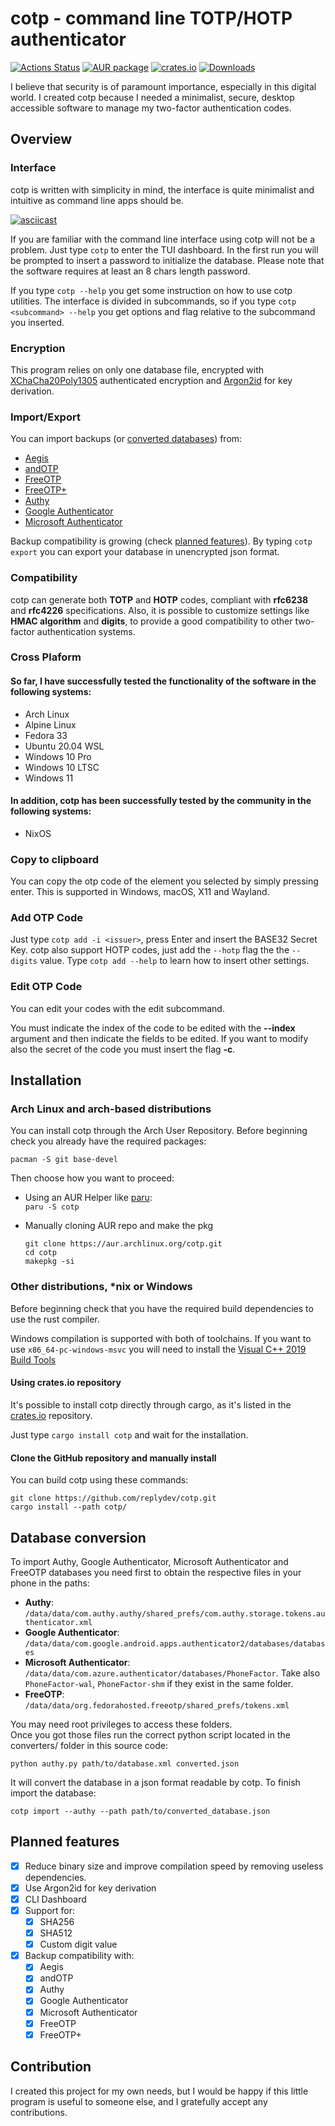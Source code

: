 # cotp - command line TOTP/HOTP authenticator
[![Actions Status](https://github.com/replydev/cotp/workflows/Build/badge.svg)](https://github.com/replydev/cotp/actions) [![AUR package](https://img.shields.io/aur/version/cotp)](https://aur.archlinux.org/packages/cotp/) [![crates.io](https://img.shields.io/crates/v/cotp)](https://crates.io/crates/cotp) [![Downloads](https://img.shields.io/crates/d/cotp)](https://crates.io/crates/cotp)

I believe that security is of paramount importance, especially in this digital world. I created cotp because I needed a minimalist, secure, desktop accessible software to manage my two-factor authentication codes.

## Overview
### Interface
cotp is written with simplicity in mind, the interface is quite minimalist and intuitive as command line apps should be.

[![asciicast](https://asciinema.org/a/459912.svg)](https://asciinema.org/a/459912)

If you are familiar with the command line interface using cotp will not be a problem. Just type `cotp` to enter the TUI dashboard.
In the first run you will be prompted to insert a password to initialize the database.
Please note that the software requires at least an 8 chars length password.

If you type `cotp --help` you get some instruction on how to use cotp utilities.
The interface is divided in subcommands, so if you type `cotp <subcommand> --help` you get options and flag relative to the subcommand you inserted.

### Encryption
This program relies on only one database file, encrypted with [XChaCha20Poly1305](https://doc.libsodium.org/advanced/stream_ciphers/xchacha20) authenticated encryption and [Argon2id](https://en.wikipedia.org/wiki/Argon2) for key derivation.
### Import/Export
You can import backups (or [converted databases](#database-conversion)) from:
 - [Aegis](https://github.com/beemdevelopment/Aegis)
 - [andOTP](https://github.com/andOTP/andOTP)
 - [FreeOTP](https://github.com/freeotp/freeotp-android)
 - [FreeOTP+](https://github.com/helloworld1/FreeOTPPlus)
 - [Authy](https://authy.com/)
 - [Google Authenticator](https://play.google.com/store/apps/details?id=com.google.android.apps.authenticator2)
 - [Microsoft Authenticator](https://play.google.com/store/apps/details?id=com.azure.authenticator)

Backup compatibility is growing (check [planned features](#planned-features)).
By typing `cotp export` you can export your database in unencrypted json format.
### Compatibility
cotp can generate both **TOTP** and **HOTP** codes, compliant with **rfc6238** and **rfc4226** specifications. Also, it is possible to customize settings like **HMAC algorithm** and **digits**, to provide a good compatibility to other two-factor authentication systems.
### Cross Plaform
#### So far, I have successfully tested the functionality of the software in the following systems:

- Arch Linux
- Alpine Linux
- Fedora 33
- Ubuntu 20.04 WSL
- Windows 10 Pro
- Windows 10 LTSC
- Windows 11

#### In addition, cotp has been successfully tested by the community in the following systems:
- NixOS

### Copy to clipboard
You can copy the otp code of the element you selected by simply pressing enter.
This is supported in Windows, macOS, X11 and Wayland.

### Add OTP Code
Just type `cotp add -i <issuer>`, press Enter and insert the BASE32 Secret Key.
cotp also support HOTP codes, just add the `--hotp` flag the the `--digits` value.
Type `cotp add --help` to learn how to insert other settings.

### Edit OTP Code
You can edit your codes with the edit subcommand. 

You must indicate the index of the code to be edited with the **--index** argument and then indicate the fields to be edited. 
If you want to modify also the secret of the code you must insert the flag **-c**.

## Installation

### Arch Linux and arch-based distributions
You can install cotp through the Arch User Repository.
Before beginning check you already have the required packages:

`pacman -S git base-devel`

Then choose how you want to proceed:

- Using an AUR Helper like [paru](https://github.com/morganamilo/paru):    
  `paru -S cotp`
- Manually cloning AUR repo and make the pkg

	```
	git clone https://aur.archlinux.org/cotp.git
	cd cotp
	makepkg -si
	```
### Other distributions, *nix or Windows

Before beginning check that you have the required build dependencies to use the rust compiler.

Windows compilation is supported with both of toolchains.
If you want to use `x86_64-pc-windows-msvc` you will need to install the [Visual C++ 2019 Build Tools](https://visualstudio.microsoft.com/it/thank-you-downloading-visual-studio/?sku=BuildTools&rel=16)

#### Using crates.io repository

It's possible to install cotp directly through cargo, as it's listed in the [crates.io](https://crates.io/crates/cotp) repository.

Just type `cargo install cotp` and wait for the installation.

#### Clone the GitHub repository and manually install
You can build cotp using these commands:

    git clone https://github.com/replydev/cotp.git
    cargo install --path cotp/

## Database conversion
To import Authy, Google Authenticator, Microsoft Authenticator and FreeOTP databases you need first to obtain the respective files in your phone in the paths:
- **Authy**: `/data/data/com.authy.authy/shared_prefs/com.authy.storage.tokens.authenticator.xml`
- **Google Authenticator**: `/data/data/com.google.android.apps.authenticator2/databases/databases`    
- **Microsoft Authenticator**: `/data/data/com.azure.authenticator/databases/PhoneFactor`.
Take also `PhoneFactor-wal`, `PhoneFactor-shm` if they exist in the same folder.
- **FreeOTP**: `/data/data/org.fedorahosted.freeotp/shared_prefs/tokens.xml`

You may need root privileges to access these folders.    
Once you got those files run the correct python script located in the converters/ folder in this source code:

`python authy.py path/to/database.xml converted.json`

It will convert the database in a json format readable by cotp.
To finish import the database: 

`cotp import --authy --path path/to/converted_database.json`

## Planned features

- [x] Reduce binary size and improve compilation speed by removing useless dependencies.
- [x] Use Argon2id for key derivation
- [x] CLI Dashboard
- [x] Support for:
	- [x] SHA256
	- [x] SHA512
	- [x] Custom digit value
- [x] Backup compatibility with:
    - [x] Aegis
    - [x] andOTP
    - [x] Authy
    - [x] Google Authenticator
    - [x] Microsoft Authenticator
    - [x] FreeOTP
    - [x] FreeOTP+

## Contribution
I created this project for my own needs, but I would be happy if this little program is useful to someone else, and I gratefully accept any contributions.
